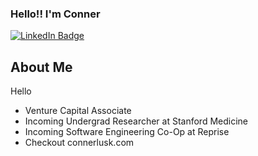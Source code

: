 ### Hello!! I'm Conner
<div id="badges">
  <a href="https://www.linkedin.com/in/connerlusk">
    <img src="https://img.shields.io/badge/LinkedIn-blue?style=for-the-badge&logo=linkedin&logoColor=white" alt="LinkedIn Badge"/>
  </a>
</div>

## About Me
Hello

- Venture Capital Associate
- Incoming Undergrad Researcher at Stanford Medicine
- Incoming Software Engineering Co-Op at Reprise
- Checkout connerlusk.com

<!--START_SECTION:waka-->

<!--END_SECTION:waka-->
